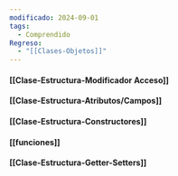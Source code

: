 ```yaml
---
modificado: 2024-09-01
tags:
  - Comprendido
Regreso:
  - "[[Clases-Objetos]]"
---
```

#### [[Clase-Estructura-Modificador Acceso]]

#### [[Clase-Estructura-Atributos/Campos]]
#### [[Clase-Estructura-Constructores]]
#### [[funciones]]
#### [[Clase-Estructura-Getter-Setters]]

